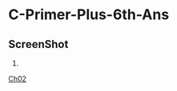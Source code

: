 # C-Primer-Plus-6th-Ans

## **ScreenShot**




1.
[Ch02](https://user-images.githubusercontent.com/65354319/118496672-edd28780-b756-11eb-8103-355af4172ab5.png)




